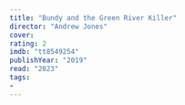 ```yaml
---
title: "Bundy and the Green River Killer"
director: "Andrew Jones"
cover: 
rating: 2
imdb: "tt8549254"
publishYear: "2019"
read: "2023"
tags:
- 
---
```


